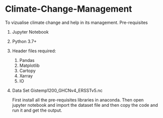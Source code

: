 # Climate-Change-Management
To vizualise climate change and help in its management.
Pre-requisites
1. Jupyter Notebook
2. Python 3.7+
3. Header files required:
   1. Pandas
   2. Matplotlib
   3. Cartopy
   4. Xarray
   5. IO
4. Data Set
   Gistemp1200_GHCNv4_ERSSTv5.nc
   
   First install all the pre-requisites libraries in anaconda. Then open jupyter notebook and import the dataset file and then copy the code and run it and get the output.
